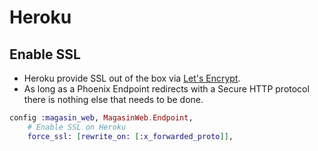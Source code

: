 # Heroku

## Enable SSL

* Heroku provide SSL out of the box via [Let's Encrypt](https://devcenter.heroku.com/articles/automated-certificate-management).
* As long as a Phoenix Endpoint redirects with a Secure HTTP protocol there is nothing else that needs to be done.

```elixir
config :magasin_web, MagasinWeb.Endpoint,
    # Enable SSL on Heroku
    force_ssl: [rewrite_on: [:x_forwarded_proto]],
```
